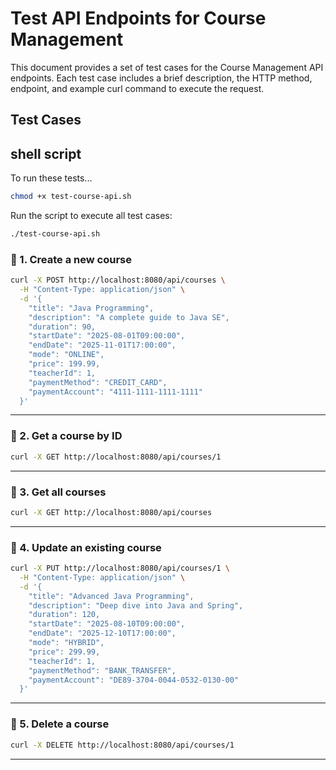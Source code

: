 # Test API Endpoints for Course Management
This document provides a set of test cases for the Course Management API endpoints. Each test case includes a brief description, the HTTP method, endpoint, and example curl command to execute the request.


## Test Cases

## shell script 
To run these tests...

```bash
chmod +x test-course-api.sh
```
Run the script to execute all test cases:

```bash
./test-course-api.sh
```

### 🔸 1. Create a new course

```bash
curl -X POST http://localhost:8080/api/courses \
  -H "Content-Type: application/json" \
  -d '{
    "title": "Java Programming",
    "description": "A complete guide to Java SE",
    "duration": 90,
    "startDate": "2025-08-01T09:00:00",
    "endDate": "2025-11-01T17:00:00",
    "mode": "ONLINE",
    "price": 199.99,
    "teacherId": 1,
    "paymentMethod": "CREDIT_CARD",
    "paymentAccount": "4111-1111-1111-1111"
  }'
```

---

### 🔸 2. Get a course by ID

```bash
curl -X GET http://localhost:8080/api/courses/1
```

---

### 🔸 3. Get all courses

```bash
curl -X GET http://localhost:8080/api/courses
```

---

### 🔸 4. Update an existing course

```bash
curl -X PUT http://localhost:8080/api/courses/1 \
  -H "Content-Type: application/json" \
  -d '{
    "title": "Advanced Java Programming",
    "description": "Deep dive into Java and Spring",
    "duration": 120,
    "startDate": "2025-08-10T09:00:00",
    "endDate": "2025-12-10T17:00:00",
    "mode": "HYBRID",
    "price": 299.99,
    "teacherId": 1,
    "paymentMethod": "BANK_TRANSFER",
    "paymentAccount": "DE89-3704-0044-0532-0130-00"
  }'
```

---

### 🔸 5. Delete a course

```bash
curl -X DELETE http://localhost:8080/api/courses/1
```

---


